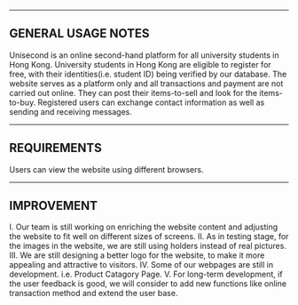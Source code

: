 --------------------
GENERAL USAGE NOTES
--------------------
Unisecond is an online second-hand platform for all university students in Hong Kong. 
University students in Hong Kong are eligible to register for free, with their identities(i.e. student ID) being verified by our database.
The website serves as a platform only and all transactions and payment are not carried out online.
They can post their items-to-sell and look for the items-to-buy.
Registered users can exchange contact information as well as sending and receiving messages.  


--------------------
REQUIREMENTS
--------------------
Users can view the website using different browsers.


--------------------
IMPROVEMENT 
--------------------
I. Our team is still working on enriching the website content and adjusting the website to fit well on different sizes of screens.
II. As in testing stage, for the images in the website, we are still using holders instead of real pictures.
III. We are still designing a better logo for the website, to make it more appealing and attractive to visitors.
IV. Some of our webpages are still in development. i.e. Product Catagory Page.
V. For long-term development, if the user feedback is good, we will consider to add new functions like online transaction method and extend the user base.